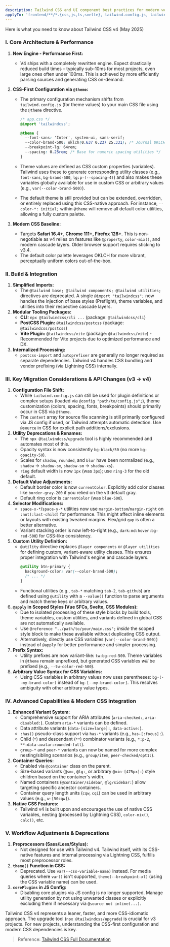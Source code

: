 ```yaml
---
description: Tailwind CSS and UI component best practices for modern web applications
applyTo: 'frontend/**/*.{css,js,ts,svelte}, tailwind.config.js, tailwind.config.ts'
---
```


Here is what you need to know about Tailwind CSS v4 (May 2025)

### I. Core Architecture & Performance

1.  **New Engine - Performance First:**
    - V4 ships with a completely rewritten engine. Expect drastically reduced build times – typically sub-10ms for most projects, even large ones often under 100ms. This is achieved by more efficiently parsing sources and generating CSS on-demand.
2.  **CSS-First Configuration via `@theme`:**
    - The primary configuration mechanism shifts from `tailwind.config.js` (for theme values) to your main CSS file using the `@theme` directive.

      ```css
      /* app.css */
      @import 'tailwindcss';

      @theme {
        --font-sans: 'Inter', system-ui, sans-serif;
        --color-brand-500: oklch(0.637 0.237 25.331); /* Journal OKLCH color */
        --breakpoint-lg: 64rem;
        --spacing: 0.25rem; /* Base for numeric spacing utilities */
      }
      ```

    - Theme values are defined as CSS custom properties (variables). Tailwind uses these to generate corresponding utility classes (e.g., `font-sans`, `bg-brand-500`, `lg:p-(--spacing-4)`) and also makes these variables globally available for use in custom CSS or arbitrary values (e.g., `var(--color-brand-500)`).
    - The default theme is still provided but can be extended, overridden, or entirely replaced using this CSS-native approach. For instance, `--color-*: initial;` within `@theme` will remove all default color utilities, allowing a fully custom palette.

3.  **Modern CSS Baseline:**
    - Targets **Safari 16.4+, Chrome 111+, Firefox 128+**. This is non-negotiable as v4 relies on features like `@property`, `color-mix()`, and modern cascade layers. Older browser support requires sticking to v3.4.
    - The default color palette leverages OKLCH for more vibrant, perceptually uniform colors out-of-the-box.

### II. Build & Integration

1.  **Simplified Imports:**
    - The `@tailwind base; @tailwind components; @tailwind utilities;` directives are deprecated. A single `@import "tailwindcss";` now handles the injection of base styles (Preflight), theme variables, and utilities into their respective cascade layers.
2.  **Modular Tooling Packages:**
    - **CLI:** `npx @tailwindcss/cli ...` (package: `@tailwindcss/cli`)
    - **PostCSS Plugin:** `@tailwindcss/postcss` (package: `@tailwindcss/postcss`)
    - **Vite Plugin:** `@tailwindcss/vite` (package: `@tailwindcss/vite`) - Recommended for Vite projects due to optimized performance and DX.
3.  **Internalized Processing:**
    - `postcss-import` and `autoprefixer` are generally no longer required as separate dependencies. Tailwind v4 handles CSS bundling and vendor prefixing (via Lightning CSS) internally.

### III. Key Migration Considerations & API Changes (v3 -> v4)

1.  **Configuration File Shift:**
    - While `tailwind.config.js` can still be used for plugin definitions or complex setups (loaded via `@config "path/to/config.js";`), theme customization (colors, spacing, fonts, breakpoints) should primarily occur in CSS via `@theme`.
    - The `content` array for source file scanning is still primarily configured via JS config if used, or Tailwind attempts automatic detection. Use `@source` in CSS for explicit path additions/exclusions.
2.  **Utility Deprecations & Renames:**
    - The `npx @tailwindcss/upgrade` tool is highly recommended and automates most of this.
    - Opacity syntax is now consistently `bg-black/50` (no more `bg-opacity-50`).
    - Scales for `shadow`, `rounded`, and `blur` have been normalized (e.g., `shadow` -> `shadow-sm`, `shadow-sm` -> `shadow-xs`).
    - `ring` default width is now `1px` (was `3px`); use `ring-3` for the old default.
3.  **Default Value Adjustments:**
    - Default border color is now `currentColor`. Explicitly add color classes like `border-gray-200` if you relied on the v3 default gray.
    - Default ring color is `currentColor` (was `blue-500`).
4.  **Selector Modifications:**
    - `space-x-*`/`space-y-*` utilities now use `margin-bottom`/`margin-right` on `:not(:last-child)` for performance. This might affect inline elements or layouts with existing tweaked margins. Flex/grid `gap` is often a better alternative.
    - Variant stacking order is now left-to-right (e.g., `dark:md:hover:bg-red-500`) for CSS-like consistency.
5.  **Custom Utility Definition:**
    - `@utility` directive replaces `@layer components` or `@layer utilities` for defining custom, variant-aware utility classes. This ensures proper integration with Tailwind's engine and cascade layers.
      ```css
      @utility btn-primary {
        background-color: var(--color-brand-500);
        /* ... */
      }
      ```
    - Functional utilities (e.g., `tab-*` matching `tab-2`, `tab-github`) are defined using `@utility` with a `--value()` function to parse arguments and match theme keys or arbitrary values.
6.  **`@apply` in Scoped Styles (Vue SFCs, Svelte, CSS Modules):**
    - Due to isolated processing of these style blocks by build tools, theme variables, custom utilities, and variants defined in global CSS are not automatically available.
    - Use `@reference "../path/to/your/main.css";` _inside_ the scoped style block to make these available without duplicating CSS output.
    - Alternatively, directly use CSS variables (`var(--color-brand-500)`) instead of `@apply` for better performance and simpler processing.
7.  **Prefix Syntax:**
    - Utility prefixes are now variant-like: `tw:bg-red-500`. Theme variables in `@theme` remain unprefixed, but generated CSS variables _will_ be prefixed (e.g., `--tw-color-red-500`).
8.  **Arbitrary Value Syntax for CSS Variables:**
    - Using CSS variables in arbitrary values now uses parentheses: `bg-(--my-brand-color)` instead of `bg-[--my-brand-color]`. This resolves ambiguity with other arbitrary value types.

### IV. Advanced Capabilities & Modern CSS Integration

1.  **Enhanced Variant System:**
    - Comprehensive support for ARIA attributes (`aria-checked:`, `aria-disabled:`). Custom `aria-*` variants can be defined.
    - Data attribute variants (`data-[size=large]:`, `data-active:`).
    - `:has()` pseudo-class support via `has-*` variants (e.g., `has-[:focus]:`).
    - Child (`*`) and descendant (`**`) combinator variants (e.g., `*:p-2`, `**:data-avatar:rounded-full`).
    - `group-*` and `peer-*` variants can now be named for more complex nesting/sibling scenarios (e.g., `group/item`, `peer-checked/opt1:`).
2.  **Container Queries:**
    - Enabled via `@container` class on the parent.
    - Size-based variants (`@sm:`, `@lg:`, or arbitrary `@min-[475px]:`) style children based on the container's width.
    - Named containers (`@container/sidebar`, `@lg/sidebar:`) allow targeting specific ancestor containers.
    - Container query length units (`cqw`, `cqi`) can be used in arbitrary values (e.g., `w-[50cqw]`).
3.  **Native CSS Features:**
    - Tailwind v4 is built upon and encourages the use of native CSS variables, nesting (processed by Lightning CSS), `color-mix()`, `calc()`, etc.

### V. Workflow Adjustments & Deprecations

1.  **Preprocessors (Sass/Less/Stylus):**
    - Not designed for use with Tailwind v4. Tailwind itself, with its CSS-native features and internal processing via Lightning CSS, fulfills most preprocessor roles.
2.  **`theme()` Function in CSS:**
    - Deprecated. Use `var(--css-variable-name)` instead. For media queries where `var()` isn't supported, `theme(--breakpoint-xl)` (using the CSS variable name) can be used.
3.  **`corePlugins` in JS Config:**
    - Disabling core plugins via JS config is no longer supported. Manage utility generation by not using unwanted classes or explicitly excluding them if necessary via `@source not inline(...)`.

Tailwind CSS v4 represents a leaner, faster, and more CSS-idiomatic approach. The upgrade tool (`npx @tailwindcss/upgrade`) is crucial for v3 projects. For new projects, understanding the CSS-first configuration and modern CSS dependencies is key.

> Reference: [Tailwind CSS Full Documentation](../references/tailwindcss-llms.md)
